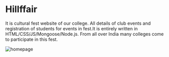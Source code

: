 # Hillffair
It is cultural fest website of our college. All details of club events and registration of students for events in fest.It is entirely written in HTML/CSS/JS/Mongoose/Node.js.
From all over India many colleges come to participate in this fest.

<img src="images/main.png" alt="homepage">
